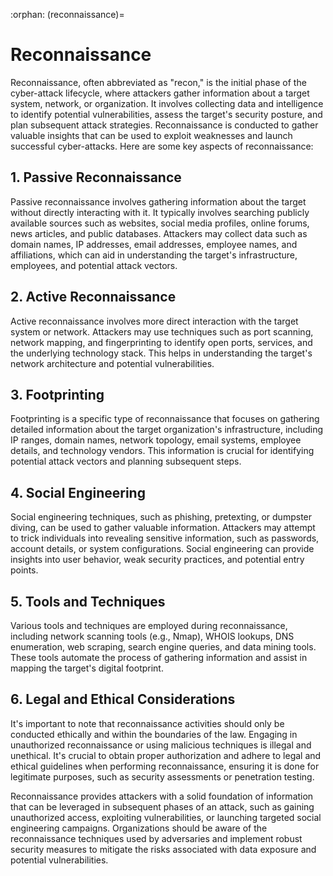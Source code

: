 :orphan:
(reconnaissance)=

# Reconnaissance


Reconnaissance, often abbreviated as "recon," is the initial phase of the cyber-attack lifecycle, where attackers gather information about a target system, network, or organization. It involves collecting data and intelligence to identify potential vulnerabilities, assess the target's security posture, and plan subsequent attack strategies. Reconnaissance is conducted to gather valuable insights that can be used to exploit weaknesses and launch successful cyber-attacks. Here are some key aspects of reconnaissance:

## 1.	Passive Reconnaissance

Passive reconnaissance involves gathering information about the target without directly interacting with it. It typically involves searching publicly available sources such as websites, social media profiles, online forums, news articles, and public databases. Attackers may collect data such as domain names, IP addresses, email addresses, employee names, and affiliations, which can aid in understanding the target's infrastructure, employees, and potential attack vectors.

## 2.	Active Reconnaissance

Active reconnaissance involves more direct interaction with the target system or network. Attackers may use techniques such as port scanning, network mapping, and fingerprinting to identify open ports, services, and the underlying technology stack. This helps in understanding the target's network architecture and potential vulnerabilities.

## 3.	Footprinting

Footprinting is a specific type of reconnaissance that focuses on gathering detailed information about the target organization's infrastructure, including IP ranges, domain names, network topology, email systems, employee details, and technology vendors. This information is crucial for identifying potential attack vectors and planning subsequent steps.

## 4.	Social Engineering

Social engineering techniques, such as phishing, pretexting, or dumpster diving, can be used to gather valuable information. Attackers may attempt to trick individuals into revealing sensitive information, such as passwords, account details, or system configurations. Social engineering can provide insights into user behavior, weak security practices, and potential entry points.

## 5.	Tools and Techniques

Various tools and techniques are employed during reconnaissance, including network scanning tools (e.g., Nmap), WHOIS lookups, DNS enumeration, web scraping, search engine queries, and data mining tools. These tools automate the process of gathering information and assist in mapping the target's digital footprint.

## 6.	Legal and Ethical Considerations

It's important to note that reconnaissance activities should only be conducted ethically and within the boundaries of the law. Engaging in unauthorized reconnaissance or using malicious techniques is illegal and unethical. It's crucial to obtain proper authorization and adhere to legal and ethical guidelines when performing reconnaissance, ensuring it is done for legitimate purposes, such as security assessments or penetration testing.

Reconnaissance provides attackers with a solid foundation of information that can be leveraged in subsequent phases of an attack, such as gaining unauthorized access, exploiting vulnerabilities, or launching targeted social engineering campaigns. Organizations should be aware of the reconnaissance techniques used by adversaries and implement robust security measures to mitigate the risks associated with data exposure and potential vulnerabilities.
